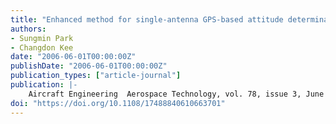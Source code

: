 ```yaml
---
title: "Enhanced method for single-antenna GPS-based attitude determination"
authors:
- Sungmin Park
- Changdon Kee
date: "2006-06-01T00:00:00Z"
publishDate: "2006-06-01T00:00:00Z"
publication_types: ["article-journal"]
publication: |-
    Aircraft Engineering  Aerospace Technology, vol. 78, issue 3, June 2006, pp. 236-243
doi: "https://doi.org/10.1108/17488840610663701"
---
```

